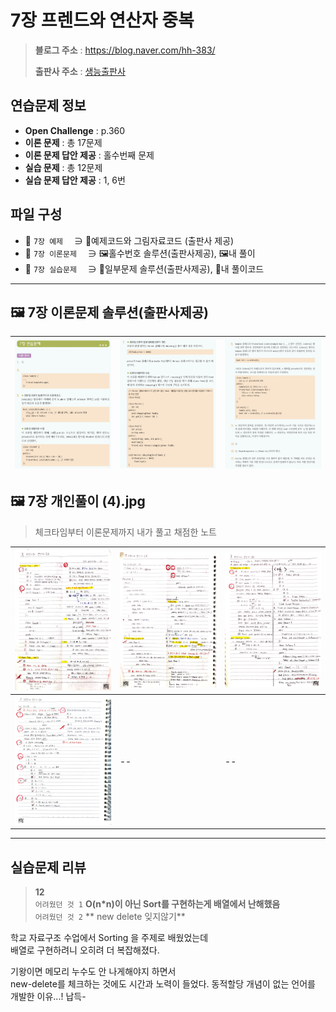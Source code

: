 # 7장 프렌드와 연산자 중복
> **블로그 주소** : https://blog.naver.com/hh-383/
> 
> **출판사 주소** : [생능출판사](https://www.booksr.co.kr/product/%eb%aa%85%ed%92%88-c-programming%ea%b0%9c%ec%a0%95%ed%8c%90/)


## 연습문제 정보
* **Open Challenge** : p.360
* **이론 문제** : 총 17문제
* **이론 문제 답안 제공** : 홀수번째 문제
* **실습 문제** : 총 12문제
* **실습 문제 답안 제공** : 1, 6번


## 파일 구성
* 📁 `7장 예제` 　∋ 📄예제코드와 그림자료코드 (출판사 제공)
* 📁 `7장 이론문제` 　∋ 🖼️홀수번호 솔루션(출판사제공), 🖼️내 풀이
* 📁 `7장 실습문제` 　∋ 📄일부문제 솔루션(출판사제공), 📄내 풀이코드

---

## 🖼️ 7장 이론문제 솔루션(출판사제공)
| ![1](https://github.com/learner-nosilv/learning-Cpp/blob/master/%EB%AA%85%ED%92%88Cpp/07%EC%9E%A5%20%ED%94%84%EB%A0%8C%EB%93%9C%EC%99%80%20%EC%97%B0%EC%82%B0%EC%9E%90%20%EC%A4%91%EB%B3%B5/7%EC%9E%A5%20%EC%9D%B4%EB%A1%A0%EB%AC%B8%EC%A0%9C/7%EC%9E%A5%20%EC%9D%B4%EB%A1%A0%EB%AC%B8%EC%A0%9C%20%ED%99%80%EC%88%98%EB%B2%88%ED%98%B8%20%EC%A0%95%EB%8B%B5%20(1).jpg) | ![2](https://github.com/learner-nosilv/learning-Cpp/blob/master/%EB%AA%85%ED%92%88Cpp/07%EC%9E%A5%20%ED%94%84%EB%A0%8C%EB%93%9C%EC%99%80%20%EC%97%B0%EC%82%B0%EC%9E%90%20%EC%A4%91%EB%B3%B5/7%EC%9E%A5%20%EC%9D%B4%EB%A1%A0%EB%AC%B8%EC%A0%9C/7%EC%9E%A5%20%EC%9D%B4%EB%A1%A0%EB%AC%B8%EC%A0%9C%20%ED%99%80%EC%88%98%EB%B2%88%ED%98%B8%20%EC%A0%95%EB%8B%B5%20(2).jpg) | ![3](https://github.com/learner-nosilv/learning-Cpp/blob/master/%EB%AA%85%ED%92%88Cpp/07%EC%9E%A5%20%ED%94%84%EB%A0%8C%EB%93%9C%EC%99%80%20%EC%97%B0%EC%82%B0%EC%9E%90%20%EC%A4%91%EB%B3%B5/7%EC%9E%A5%20%EC%9D%B4%EB%A1%A0%EB%AC%B8%EC%A0%9C/7%EC%9E%A5%20%EC%9D%B4%EB%A1%A0%EB%AC%B8%EC%A0%9C%20%ED%99%80%EC%88%98%EB%B2%88%ED%98%B8%20%EC%A0%95%EB%8B%B5%20(3).jpg) |
| --  | -- | -- |



## 🖼️ 7장 개인풀이 (4).jpg
>체크타임부터 이론문제까지 내가 풀고 채점한 노트

| ![1](https://github.com/learner-nosilv/learning-Cpp/blob/master/%EB%AA%85%ED%92%88Cpp/07%EC%9E%A5%20%ED%94%84%EB%A0%8C%EB%93%9C%EC%99%80%20%EC%97%B0%EC%82%B0%EC%9E%90%20%EC%A4%91%EB%B3%B5/7%EC%9E%A5%20%EC%9D%B4%EB%A1%A0%EB%AC%B8%EC%A0%9C/7%EC%9E%A5%20%EA%B0%9C%EC%9D%B8%ED%92%80%EC%9D%B4%20(1).jpg) | ![2](https://github.com/learner-nosilv/learning-Cpp/blob/master/%EB%AA%85%ED%92%88Cpp/07%EC%9E%A5%20%ED%94%84%EB%A0%8C%EB%93%9C%EC%99%80%20%EC%97%B0%EC%82%B0%EC%9E%90%20%EC%A4%91%EB%B3%B5/7%EC%9E%A5%20%EC%9D%B4%EB%A1%A0%EB%AC%B8%EC%A0%9C/7%EC%9E%A5%20%EA%B0%9C%EC%9D%B8%ED%92%80%EC%9D%B4%20(2).jpg) | ![3](https://github.com/learner-nosilv/learning-Cpp/blob/master/%EB%AA%85%ED%92%88Cpp/07%EC%9E%A5%20%ED%94%84%EB%A0%8C%EB%93%9C%EC%99%80%20%EC%97%B0%EC%82%B0%EC%9E%90%20%EC%A4%91%EB%B3%B5/7%EC%9E%A5%20%EC%9D%B4%EB%A1%A0%EB%AC%B8%EC%A0%9C/7%EC%9E%A5%20%EA%B0%9C%EC%9D%B8%ED%92%80%EC%9D%B4%20(3).jpg) |
| --  | -- | -- |
| ![4](https://github.com/learner-nosilv/learning-Cpp/blob/master/%EB%AA%85%ED%92%88Cpp/07%EC%9E%A5%20%ED%94%84%EB%A0%8C%EB%93%9C%EC%99%80%20%EC%97%B0%EC%82%B0%EC%9E%90%20%EC%A4%91%EB%B3%B5/7%EC%9E%A5%20%EC%9D%B4%EB%A1%A0%EB%AC%B8%EC%A0%9C/7%EC%9E%A5%20%EA%B0%9C%EC%9D%B8%ED%92%80%EC%9D%B4%20(4).jpg) | -- | -- |


---

## 실습문제 리뷰

> **12**  
> `어려웠던 것 1` **O(n*n)이 아닌 Sort를 구현하는게 배열에서 난해했음**  
> `어려웠던 것 2` ** new delete 잊지않기**  
   
   학교 자료구조 수업에서 Sorting 을 주제로 배웠었는데  
   배열로 구현하려니 오히려 더 복잡해졌다.  
  
   기왕이면 메모리 누수도 안 나게해야지 하면서  
   new-delete를 체크하는 것에도 시간과 노력이 들었다.
   동적할당 개념이 없는 언어를 개발한 이유...! 납득-